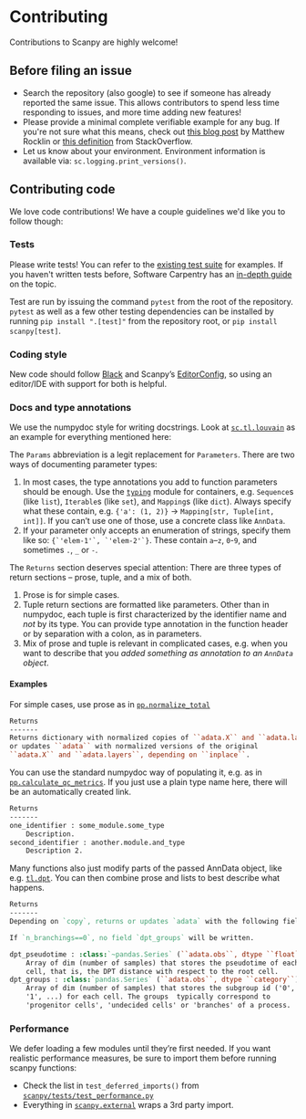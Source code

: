 Contributing
============

Contributions to Scanpy are highly welcome!

Before filing an issue
----------------------
* Search the repository (also google) to see if someone has already reported the same issue.
  This allows contributors to spend less time responding to issues, and more time adding new features!
* Please provide a minimal complete verifiable example for any bug.
  If you're not sure what this means, check out
  [this blog post](http://matthewrocklin.com/blog/work/2018/02/28/minimal-bug-reports)
  by Matthew Rocklin or [this definition](https://stackoverflow.com/help/mcve) from StackOverflow.
* Let us know about your environment. Environment information is available via: `sc.logging.print_versions()`.

Contributing code
-----------------

We love code contributions! We have a couple guidelines we'd like you to follow though:

### Tests

Please write tests! You can refer to the [existing test suite](https://github.com/theislab/scanpy/tree/master/scanpy/tests) for examples. If you haven't written tests before, Software Carpentry has an [in-depth guide](http://katyhuff.github.io/python-testing/) on the topic.

Test are run by issuing the command `pytest` from the root of the repository. `pytest` as well as a few other testing dependencies can be installed by running `pip install ".[test]"` from the repository root, or `pip install scanpy[test]`.

### Coding style
New code should follow [Black][] and Scanpy’s [EditorConfig][],
so using an editor/IDE with support for both is helpful.

[Black]: https://black.readthedocs.io/en/stable/the_black_code_style.html
[EditorConfig]: https://github.com/theislab/scanpy/blob/master/.editorconfig

### Docs and type annotations
We use the numpydoc style for writing docstrings.
Look at [`sc.tl.louvain`][] as an example for everything mentioned here:

The `Params` abbreviation is a legit replacement for `Parameters`.
There are two ways of documenting parameter types:

1. In most cases, the type annotations you add to function parameters should be enough.
   Use the [`typing`](https://docs.python.org/3/library/typing.html) module for containers,
   e.g. `Sequence`s (like `list`), `Iterable`s (like `set`), and `Mapping`s (like `dict`).
   Always specify what these contain, e.g. `{'a': (1, 2)}` → `Mapping[str, Tuple[int, int]]`.
   If you can’t use one of those, use a concrete class like `AnnData`.
2. If your parameter only accepts an enumeration of strings, specify them like so:
   ``{`'elem-1'`, `'elem-2'`}``. These contain `a`–`z`, `0`-`9`, and sometimes `.`, `_` or `-`.
   
The `Returns` section deserves special attention:
There are three types of return sections – prose, tuple, and a mix of both.

1. Prose is for simple cases.
2. Tuple return sections are formatted like parameters.
   Other than in numpydoc, each tuple is first characterized by the identifier name
   and *not* by its type. You can provide type annotation in the function header
   or by separation with a colon, as in parameters.
3. Mix of prose and tuple is relevant in complicated cases,
   e.g. when you want to describe that you *added something as annotation to an `AnnData` object*.

[`sc.tl.louvain`]: https://github.com/theislab/scanpy/blob/a811fee0ef44fcaecbde0cad6336336bce649484/scanpy/tools/_louvain.py#L22-L90

#### Examples
For simple cases, use prose as in [`pp.normalize_total`](https://scanpy.readthedocs.io/en/latest/api/scanpy.pp.normalize_total.html)

```rst
Returns
-------
Returns dictionary with normalized copies of ``adata.X`` and ``adata.layers``
or updates ``adata`` with normalized versions of the original
``adata.X`` and ``adata.layers``, depending on ``inplace``.
```

You can use the standard numpydoc way of populating it, e.g. as in
[`pp.calculate_qc_metrics`](https://scanpy.readthedocs.io/en/latest/api/scanpy.pp.calculate_qc_metrics.html).
If you just use a plain type name here, there will be an automatically created link.

```rst
Returns
-------
one_identifier : some_module.some_type
    Description.
second_identifier : another.module.and_type
    Description 2.
```

Many functions also just modify parts of the passed AnnData object,
like e.g. [`tl.dpt`](https://scanpy.readthedocs.io/en/latest/api/scanpy.tl.dpt.html).
You can then combine prose and lists to best describe what happens.

```rst
Returns
-------
Depending on `copy`, returns or updates `adata` with the following fields.

If `n_branchings==0`, no field `dpt_groups` will be written.

dpt_pseudotime : :class:`~pandas.Series` (``adata.obs``, dtype ``float``)
    Array of dim (number of samples) that stores the pseudotime of each
    cell, that is, the DPT distance with respect to the root cell.
dpt_groups : :class:`pandas.Series` (``adata.obs``, dtype ``category``)
    Array of dim (number of samples) that stores the subgroup id ('0',
    '1', ...) for each cell. The groups  typically correspond to
    'progenitor cells', 'undecided cells' or 'branches' of a process.
```

### Performance

We defer loading a few modules until they’re first needed.
If you want realistic performance measures, be sure to import them before running scanpy functions:

- Check the list in `test_deferred_imports()` from [`scanpy/tests/test_performance.py`](https://github.com/theislab/scanpy/blob/master/scanpy/tests/test_performance.py)
- Everything in [`scanpy.external`](https://scanpy.readthedocs.io/en/stable/external/) wraps a 3rd party import.
